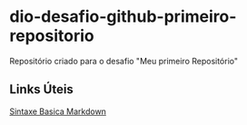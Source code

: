 # dio-desafio-github-primeiro-repositorio
Repositório criado para o desafio "Meu primeiro Repositório"

## Links Úteis
[Sintaxe Basica Markdown](https://www.markdownguide.org/basic-syntax/)
